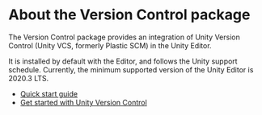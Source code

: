 # About the Version Control package

The Version Control package provides an integration of Unity Version Control (Unity VCS, formerly Plastic SCM) in the Unity Editor.

It is installed by default with the Editor, and follows the Unity support schedule. Currently, the minimum supported version of the Unity Editor is 2020.3 LTS.

* [Quick start guide](QuickStartGuide.md)
* [Get started with Unity Version Control](GetStarted.md)
